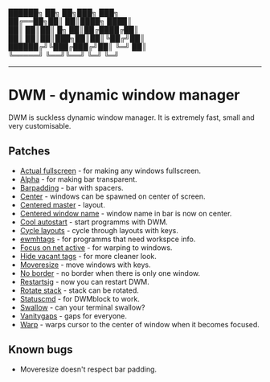 ██████╗ ██╗    ██╗███╗   ███╗  
██╔══██╗██║    ██║████╗ ████║  
██║  ██║██║ █╗ ██║██╔████╔██║  
██║  ██║██║███╗██║██║╚██╔╝██║  
██████╔╝╚███╔███╔╝██║ ╚═╝ ██║  
╚═════╝  ╚══╝╚══╝ ╚═╝     ╚═╝  

---

# DWM - dynamic window manager

DWM is suckless dynamic window manager. It is extremely fast, small and very customisable.

## Patches

- [Actual fullscreen](https://dwm.suckless.org/patches/actualfullscreen/) - for making any windows fullscreen.
- [Alpha](https://dwm.suckless.org/patches/alpha/) - for making bar transparent.
- [Barpadding](https://dwm.suckless.org/patches/barpadding/) - bar with spacers.
- [Center](https://dwm.suckless.org/patches/center/) - windows can be spawned on center of screen.
- [Centered master](https://dwm.suckless.org/patches/centeredmaster/) - layout.
- [Centered window name](https://dwm.suckless.org/patches/centeredwindowname/) - window name in bar is now on center.
- [Cool autostart](https://dwm.suckless.org/patches/cool_autostart/) - start programms with DWM.
- [Cycle layouts](https://dwm.suckless.org/patches/cyclelayouts/) - cycle through layouts with keys.
- [ewmhtags](https://dwm.suckless.org/patches/ewmhtags/) - for programms that need workspce info.
- [Focus on net active](https://dwm.suckless.org/patches/focusonnetactive/) - for warping to windows.
- [Hide vacant tags](https://dwm.suckless.org/patches/hide_vacant_tags/) - for more cleaner look.
- [Moveresize](https://dwm.suckless.org/patches/moveresize/) - move windows with keys.
- [No border](https://dwm.suckless.org/patches/noborder/) - no border when there is only one window.
- [Restartsig](https://dwm.suckless.org/patches/restartsig/) - now you can restart DWM.
- [Rotate stack](https://dwm.suckless.org/patches/rotatestack/) - stack can be rotated.
- [Statuscmd](https://dwm.suckless.org/patches/statuscmd/) - for DWMblock to work.
- [Swallow](https://dwm.suckless.org/patches/swallow/) - can your terminal swallow?
- [Vanitygaps](https://dwm.suckless.org/patches/vanitygaps/) - gaps for everyone. 
- [Warp](https://dwm.suckless.org/patches/warp/) - warps cursor to the center of window when it becomes focused.

## Known bugs

- Moveresize doesn't respect bar padding.
